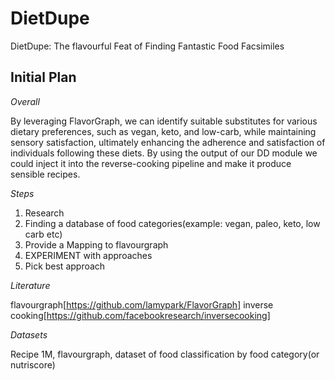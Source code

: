 # DietDupe
DietDupe: The flavourful Feat of Finding Fantastic Food Facsimiles

## Initial Plan

*Overall*

By leveraging FlavorGraph, we can identify suitable substitutes for various dietary preferences, such as vegan, keto, and low-carb, while maintaining sensory satisfaction, ultimately enhancing the adherence and satisfaction of individuals following these diets. By using the output of our DD module we could inject it into the reverse-cooking pipeline and make it produce sensible recipes.

*Steps*

1. Research
2. Finding a database of food categories(example: vegan, paleo, keto, low carb etc) 
3. Provide a Mapping to flavourgraph 
4. EXPERIMENT with approaches 
5. Pick best approach

*Literature*

flavourgraph[https://github.com/lamypark/FlavorGraph]
inverse cooking[https://github.com/facebookresearch/inversecooking]

*Datasets*

Recipe 1M, 
flavourgraph, 
dataset of food classification by food category(or nutriscore)


